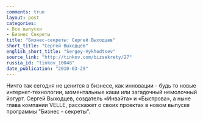 ```yaml
---
comments: true
layout: post
categories:
- Все выпуски
- Бизнес Секреты
title: "Бизнес-секреты: Сергей Выходцев"
short_title: "Сергей Выходцев"
english_short_title: "Sergey-Vykhodtsev"
source_link: "http://tinkov.com/bizsekrety/27"
russia_id: "tinkov_10048"
date_publication: "2010-03-29"
---
```

Ничто так сегодня не ценится в бизнесе, как инновации - будь то новые интернет-технологии, моментальные каши или загадочный немолочный йогурт. Сергей Выходцев, создатель «Инвайта» и «Быстрова», а ныне глава компании VELLE, расскажет о своих проектах в новом выпуске программы "Бизнес - секреты".
